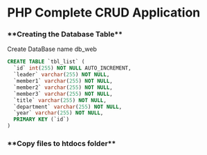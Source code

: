 # PHP Complete CRUD Application

### \***\*Creating the Database Table\*\***

Create DataBase name db_web

```sql
CREATE TABLE `tbl_list` (
  `id` int(255) NOT NULL AUTO_INCREMENT,
  `leader` varchar(255) NOT NULL,
  `member1` varchar(255) NOT NULL,
  `member2` varchar(255) NOT NULL,
  `member3` varchar(255) NOT NULL,
  `title` varchar(255) NOT NULL,
  `department` varchar(255) NOT NULL,
  `year` varchar(255) NOT NULL,
  PRIMARY KEY (`id`)
)
```

### \***\*Copy files to htdocs folder\*\***
